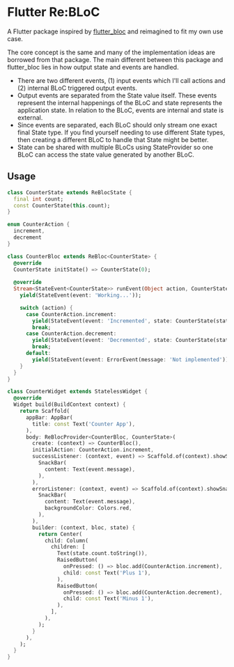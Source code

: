 # Flutter Re:BLoC

A Flutter package inspired by [flutter_bloc](https://pub.dev/packages/flutter_bloc)
and reimagined to fit my own use case.

The core concept is the same and many of the implementation ideas are borrowed from that package.
The main different between this package and flutter_bloc lies in how output state and events are handled.
- There are two different events, (1) input events which I'll call actions and
  (2) internal BLoC triggered output events.
- Output events are separated from the State value itself.
  These events represent the internal happenings of the BLoC
  and state represents the application state.
  In relation to the BLoC, events are internal and state is external.
- Since events are separated, each BLoC should only stream one exact final State type.
  If you find yourself needing to use different State types,
  then creating a different BLoC to handle that State might be better.
- State can be shared with multiple BLoCs using StateProvider so
  one BLoC can access the state value generated by another BLoC.

## Usage
```dart
class CounterState extends ReBlocState {
  final int count;
  const CounterState(this.count);
}

enum CounterAction {
  increment,
  decrement
}

class CounterBloc extends ReBloc<CounterState> {
  @override
  CounterState initState() => CounterState(0);
  
  @override
  Stream<StateEvent<CounterState>> runEvent(Object action, CounterState state) async* {
    yield(StateEvent(event: 'Working...'));

    switch (action) {
      case CounterAction.increment:
        yield(StateEvent(event: 'Incremented', state: CounterState(state.count+1)));
        break;
      case CounterAction.decrement:
        yield(StateEvent(event: 'Decremented', state: CounterState(state.count-1)));
        break;
      default:
        yield(StateEvent(event: ErrorEvent(message: 'Not implemented')));
    }
  }
}

class CounterWidget extends StatelessWidget {
  @override
  Widget build(BuildContext context) {
    return Scaffold(
      appBar: AppBar(
        title: const Text('Counter App'),
      ),
      body: ReBlocProvider<CounterBloc, CounterState>(
        create: (context) => CounterBloc(),
        initialAction: CounterAction.increment,
        successListener: (context, event) => Scaffold.of(context).showSnackBar(
          SnackBar(
            content: Text(event.message),
          ),
        ),
        errorListener: (context, event) => Scaffold.of(context).showSnackBar(
          SnackBar(
            content: Text(event.message),
            backgroundColor: Colors.red,
          ),
        ),
        builder: (context, bloc, state) {
          return Center(
            child: Column(
              children: [
                Text(state.count.toString()),
                RaisedButton(
                  onPressed: () => bloc.add(CounterAction.increment),
                  child: const Text('Plus 1'),
                ),
                RaisedButton(
                  onPressed: () => bloc.add(CounterAction.decrement),
                  child: const Text('Minus 1'),
                ),
              ],
            ), 
          );
        }
      ),
    );
  }
}
```